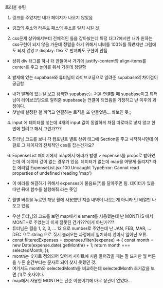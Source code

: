 트러블 슈팅

1. 링크를 주었지만 내가 페이지가 나오지 않았음
- 링크의 주소와 라우트 패스의 주소를 일치 시킬 것

2. css문제 상위에서부터 전체적인 틀을 잡아놨는데 특정 태그?에서만 내가 원하는 css구현이 되지 않음
가운데 정렬을 하기 위해서 너비를 100%를 줘봤지만 그럼에도 되지 않았고 display: flex 로 만져봐도 구현이 안됨
- 상위 div 태그를 하나 더 만들어서 거기에 justify-content와 align-items를 center를 주고 높이를 줘서 가운데 정렬함

3. 발제에 있는 supabase와 튜터님이 라이브코딩으로 알려준 supabase의 차이점이 궁금함
- 내가 발제에 있는걸 보고 검색한 supabase는 처음 연결할 때 supabase이고 튜터님이 라이브코딩으로 알려준 supabase는 연결이 되었음을 가정하고 난 이후의 과정이다.
- 첫날에 설정한 걸 까먹고 연결하는 로직을 또 만들었음... 바보인 듯;;

4. input 에 데이터를 넣는데 4개의 input 값이 동일하게 쳐짐 따로따로 넣지 않고 한번에 할려고 해서 그런가???

5. 튜터님 코드를 보니 각 컴포넌트 별로 상위 태그에 Section을 주고 시작하시던데 이걸로 그 페이지의 전체적인 css를 잡는건가요?

6. ExpenseList 페이지에서 map에서 에러가 발생 > expenses를 props로 받아왔는데 이 데이터 값이 없는 경우가 있음. 데이터가 없는데 map을 어떻게 돌리지? 라는 에러임
ExpenseList.jsx:100 Uncaught TypeError: Cannot read properties of undefined (reading 'map')
- 이 에러를 해결하기 위해서 expenses에 물음표(?)를 달아주면 됨. 데이터가 있을 때만 뒤에 함수를 실행해줘 라는 뜻임

7. 월별 버튼을 누르면 해당 월에 사용했던 지출 내역이 나오는게 아니라 빈 배열만 나오고 있음
- 우선 튜터님의 코드를 보면 map에서 element를 사용했는데 난 MONTHS 에서 MONTH로 주었는데 이게 잘못된 건가???이게 아닌가???
- 튜터님은 월을 1, 2, 3, ... 12 으로 number로 주었는데 난 JAN, FEB, MAR, ... DEC 으로 string 으로 줘서 불러오는 과정에서 일치하지 않아서 일어난 오류.
-   const filteredExpenses = expenses.filter((expense) => {
    const month = new Date(expense.date).getMonth() + 1;
    return month === selectedMonth;
  });
- month는 숫자로 정의되어 있어서 사이트에 처음 들어갔을 때는 잘 뜨지만 월 버튼을 누른 순간부터는 문자로 되어 찾지 못했던 것.
- 여기서도 month와 selectedMonth를 비교하는데 selectedMonth 초기값을 보면 (1)로 숫자이다.
- map에서 사용한 MONTH는 단순 이름이기에 아무 상관이 없었다...